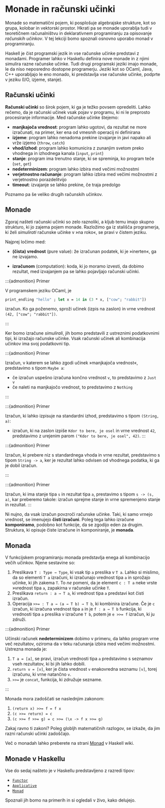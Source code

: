 # Monade in računski učinki

Monade so matematični pojem, ki posplošuje algebrajske strukture, kot so grupa, kolobar in vektorski prostor. Hkrati pa se monade uporablja tudi v teoretičnem računalništvu in deklarativnem programiranju za opisovanje *računskih učinkov*. V tej lekciji bomo spoznali osnovno uporabo monad v programiranju.

Haskell je čist programski jezik in vse računske učinke predstavi z monadami. Programer lahko v Haskellu definira nove monade in z njimi simulira razne računske učinke. Tudi drugi programski jeziki imajo monade, le da niso neposredno dostopne programerju. Jeziki kot so OCaml, Java, C++ uporabljajo le eno monado, ki predstavlja vse računske učinke, podprte v jeziku (I/O, izjeme, stanje).

## Računski učinki

**Računski učinki** so širok pojem, ki ga je težko povsem opredeliti. Lahko rečemo, da je računski učinek vsak pojav v programu, ki ni le preprosto procesiranje informacije. Med računske učinke štejemo:

* **manjkajoča vrednost**: program lahko ugotovi, da rezultat ne more izračunati, na primer, ker ena od vmesnih operacij ni definirana
* **izjeme**: program lahko nenadoma prekine izvajanje in javi napako ali vrže izjemo (`throw`, `catch`)
* **vhod/izhod**: program lahko komunicira z zunanjim svetom preko vhodnega in izhodnega kanala (`input`, `print`)
* **stanje**: program ima trenutno stanje, ki se spreminja, ko program teče (`set`, `get`)
* **nedeterminizem**: program lahko izbira med večimi možnostmi
* **verjetnostno računanje**: program lahko izbira med večimi možnostmi z verjetnostno porazdelitvijo
* **timeout**: izvajanje se lahko prekine, če traja predolgo

Poznamo pa še veliko drugih računskih učinkov.

## Monade

Zgoraj našteti računski učinki so zelo raznoliki, a kljub temu imajo skupno strukturo, ki jo zajema pojem monade. Razložimo ga iz stališča programerja, ki želi *simulirati* računske učinke v »na roko«, se pravi v čistem jeziku.

Najprej ločimo med:

* **(čista) vrednost** (pure value): že izračunan podatek, ki je »inerten«, ga ne izvajamo.

* **izračunom** (computation): koda, ki jo moramo izvesti, da dobimo rezultat, med izvajanjem pa se lahko pojavljajo računski učinki.

:::{admonition} Primer

V programskem jeziku OCaml, je

```ocaml
print_endling "hello" ; let x = 14 in (3 * x, ["cow"; "rabbit"])
```

izračun. Ko ga poženemo, sproži učinek (izpis na zaslon) in vrne vrednost `(42, ["cow"; "rabbit"])`.

:::

Ker bomo izračune *simulirali*, jih bomo predstavili z ustreznimi podatkovnimi tipi, ki izražajo računske učinke. Vsak računski učinek ali kombinacija učinkov ima svoj podatkovni tip.


:::{admonition} Primer

Izračun, v katerem se lahko zgodi učinek »manjkajoča vrednost«, predstavimo s tipom `Maybe a`:

* če izračun uspešno izračuna končno vrednost `v`, to predstavimo z `Just v`
* če naleti na manjkajočo vrednost, to predstavimo z `Nothing`

:::

:::{admonition} Primer

Izračun, ki lahko izpisuje na standardni izhod, predstavimo s tipom `(String, a)`:

* izračun, ki na zaslon izpiše `Kdor to bere, je osel` in vrne vrednost `42`, predstavimo
  z urejenim parom `("Kdor to bere, je osel", 42)`.
:::

:::{admonition} Primer

Izračun, ki prebere niz s standardnega vhoda in vrne rezultat, predstavimo s tipom `String -> a`, ker je rezultat lahko
odvisen od vhodnega podatka, ki ga je dobil izračun.

:::

:::{admonition} Primer

Izračun, ki ima stanje tipa `s` in rezultat tipa `a`, prestavimo s tipom `s -> (s, a)`, kar preberemo takole: izračun sprejme stanje in vrne spremenjeno stanje in rezultat.
:::

Ni nujno, da vsak izračun povzroči računske učinke. Taki, ki samo vrnejo vrednost, se imenujejo **čisti izračuni**.
Poleg tega lahko izračune **komponiramo**, podobno kot funkcije, da se zgodijo eden za drugim. Struktura, ki opisuje čiste izračune in komponiranje, je **monada**.

## Monada

V funkcijskem programiranju monada predstavlja enega ali kombinacijo večih učinkov. Njene sestavine so:

1. Preslikava `T : Type → Type`, ki vsak tip `a` preslika v `T a`. Lahko si mislimo, da so elementi `T a` izračuni, ki
   izračunajo vrednost tipa `a` in sprožajo učinke, ki jih zakema `T`. To *ne* pomeni, da je element `c : T a` neke
   vrste »vrednost tipa `a`, zapakirna v računske učinke `T`.
2. Preslikava `return : a → T a`, ki vrednost tipa `a` predstavi kot čisti izračun.
3. Operacija `>>= : T a → (a → T b) → T b`, ki kombinira izračune. Če je `c` izračun, ki izračuna vrednost tipa `a` in
   je `f : a → T b` funkcija, ki vrednosti tipa `a` preslika v izračune `T b`, potem je `e >>= f` izračun, ki ju združi.

:::{admonition} Primer

Učinski računek **nedeterminizem** dobimo v primeru, da lahko program vrne več rezultatov, oziroma da v teku računanja izbira med večimi možnostmi. Ustrezna monada je:

1. `T a = [a]`, se pravi, izračun vrednosti tipa `a` predstavimo s seznamov vseh rezultatov, ki bi jih lahko dobili.
2. `return v = [v]`, ker je čista vrednost `v` enakovredna seznamu `[v]`, torej izračunu, ki vrne natančno `v`.
3. `>>=` je `concat`, funkcija, ki združuje sezname.

:::

Monada mora zadoščati se naslednjim zakonom:

1. `(return x) >>= f = f x`
2. `(c >>= return) = c`
3. `(c >>= f >>= g) = c >>= (\x -> f x >>= g)`

Zakaj ravno ti zakoni? Poleg globljh matematičnih razlogov, se izkaže, da jim razni računski učinki zadoščajo.

Več o monadah lahko preberete na strani [Monad](https://wiki.haskell.org/Monad) v Haskell wiki.

## Monade v Haskellu

Vse do sedaj našteto je v Haskellu predstavljeno z razredi tipov:

* [`Functor`](https://hackage.haskell.org/package/base-4.14.0.0/docs/Data-Functor.html)
* [`Applicative`](https://hackage.haskell.org/package/base-4.14.0.0/docs/Control-Applicative.html)
* [`Monad`](https://hackage.haskell.org/package/base-4.12.0.0/docs/Control-Monad.html)

Spoznali jih bomo na primerih in si ogledali v živo, kako delujejo.
